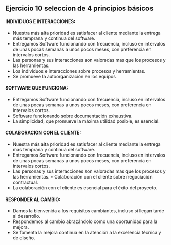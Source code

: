 ## Ejercicio 10 seleccion de 4 principios básicos

#### INDIVIDUOS E INTERACCIONES: 
* Nuestra más alta prioridad es satisfacer al cliente mediante la entrega más temprana y continua del software.
* Entregamos Software funcionando con frecuencia, incluso en intervalos de unas pocas semanas a unos pocos meses, con preferencia en intervalos cortos.
* Las personas y sus interacciones son valoradas mas que los procesos y las herramientas.
* Los individuos e interacciones sobre procesos y herramientas.
* Se promueve la autoorganización en los equipos

#### SOFTWARE QUE FUNCIONA: 
* Entregamos Software funcionando con frecuencia, incluso en intervalos de unas pocas semanas a unos pocos meses, con preferencia en intervalos cortos.
* Software funcionando sobre documentación exhaustiva.
* La simplicidad, que promueve la máxima utilidad posible, es esencial.

#### COLABORACIÓN CON EL CLIENTE: 
* Nuestra más alta prioridad es satisfacer al cliente mediante la entrega mas temprana y continua del software.
* Entregamos Software funcionando con frecuencia, incluso en intervalos de unas pocas semanas a unos pocos meses, con preferencia en intervalos cortos.
* Las personas y sus interacciones son valoradas mas que los procesos y las herramientas. • Colaboración con el cliente sobre negociación contractual.
* La colaboración con el cliente es esencial para el éxito del proyecto.

#### RESPONDER AL CAMBIO: 
* Damos la bienvenida a los requisitos cambiantes, incluso si llegan tarde al desarrollo.
* Respondemos al cambio abrazándolo como una oportunidad para la mejora.
* Se fomenta la mejora continua en la atención a la excelencia técnica y de diseño.